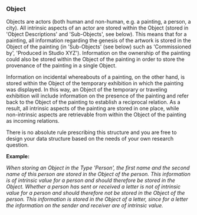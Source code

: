 ### Object

Objects are actors (both human and non-human, e.g. a painting, a person, a city). All intrinsic aspects of an actor are stored within the Object (stored in 'Object Descriptions' and 'Sub-Objects', see below). This means that for a painting, all information regarding the genesis of the artwork is stored in the Object of the painting (in 'Sub-Objects' (see below) such as 'Commissioned by', 'Produced in Studio XYZ'). Information on the ownership of the painting could also be stored within the Object of the painting in order to store the provenance of the painting in a single Object.

Information on incidental whereabouts of a painting, on the other hand, is stored within the Object of the temporary exhibition in which the painting was displayed. In this way, an Object of the temporary or traveling exhibition will include information on the presence of the painting and refer back to the Object of the painting to establish a reciprocal relation. As a result, all intrinsic aspects of the painting are stored in one place, while non-intrinsic aspects are retrievable from within the Object of the painting as incoming relations.

There is no absolute rule prescribing this structure and you are free to design your data structure based on the needs of your own research question.

**Example:**

_When storing an Object in the Type 'Person', the first name and the second name of this person are stored in the Object of the person. This information is of intrinsic value for a person and should therefore be stored in the Object. Whether a person has sent or received a letter is not of intrinsic value for a person and should therefore not be stored in the Object of the person. This information is stored in the Object of a letter, since for a letter the information on the sender and receiver are of intrinsic value._